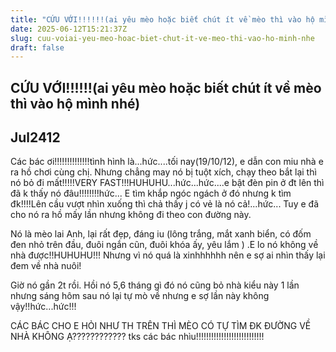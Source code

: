 ```yaml
---
title: "CỨU VỚI!!!!!!(ai yêu mèo hoặc biết chút ít về mèo thì vào hộ mình nhé)"
date: 2025-06-12T15:21:37Z
slug: cuu-voiai-yeu-meo-hoac-biet-chut-it-ve-meo-thi-vao-ho-minh-nhe
draft: false
---
```


## CỨU VỚI!!!!!!(ai yêu mèo hoặc biết chút ít về mèo thì vào hộ mình nhé)

## Jul2412

Các bác ơi!!!!!!!!!!!!!!tình hình là...hức....tối nay(19/10/12), e dẫn con miu nhà e ra hồ chơi cùng chị. Nhưng chẳng may nó bị tuột xích, chạy theo bắt lại thì nó bỏ đi mất!!!!!VERY FAST!!!HUHUHU...hức...hức....e bật đèn pin ở đt lên thì đã k thấy nó đâu!!!!!!!!hức...
E tìm khắp ngóc ngách ở đó nhưng k tìm đk!!!!Lên cầu vượt nhìn xuống thì chả thấy j có vẻ là nó cả!...hức...
Tuy e đã cho nó ra hồ mấy lần nhưng không đi theo con đường này.
 
 Nó là mèo lai Anh, lại rất đẹp, đáng iu  (lông trắng, mắt xanh biển, có đốm đen nhỏ trên đầu, đuôi ngắn cũn, đuôi khóa ấy, yêu lắm ) .E lo nó không về nhà được!!HUHUHU!!!
Nhưng vì nó quá là xinhhhhhh nên e sợ ai nhìn thấy lại đem về nhà nuôi!
 
 Giờ nó gần 2t rồi. Hồi nó 5,6 tháng gì đó nó cũng bỏ nhà kiểu này 1 lần nhưng sáng hôm sau nó lại tự mò về nhưng e sợ lần này không vậy!!hức...hức!!!
 
CÁC BÁC CHO E HỎI NHƯ TH TRÊN THÌ MÈO CÓ TỰ TÌM ĐK ĐƯỜNG VỀ NHÀ KHÔNG Ạ????????????
tks các bác nhìu!!!!!!!!!!!!!!!!!!!!!!!!!!!